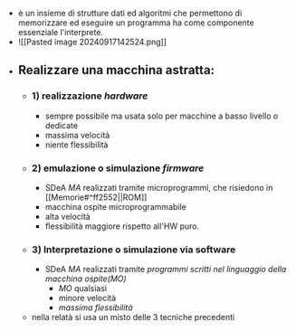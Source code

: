 - è un insieme di strutture dati ed algoritmi che permettono di memorizzare ed eseguire un programma ha come componente essenziale l'interprete.
- ![[Pasted image 20240917142524.png]]
- ## Realizzare una macchina astratta:
	- ### 1) realizzazione _hardware_
		- sempre possibile ma usata solo per macchine a basso livello o dedicate
		- massima velocità
		- niente flessibilità
	- ### 2) emulazione o simulazione _firmware_
		- SDeA _MA_ realizzati tramite microprogrammi, che risiedono in [[Memorie#^ff2552||ROM]] 
		- macchina ospite microprogrammabile
		- alta velocità
		- flessibilità maggiore rispetto all'HW puro.
	- ### 3) Interpretazione o simulazione via software 
		- SDeA _MA_ realizzati tramite _programmi scritti nel linguaggio della macchina ospite(MO)_
			- _MO_ qualsiasi
			- minore velocità
			- _massima flessibilità_
	- nella relatà si usa un misto delle 3 tecniche precedenti
